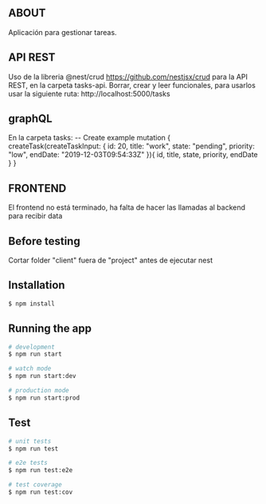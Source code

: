 ## ABOUT
Aplicación para gestionar tareas.



## API REST
Uso de la libreria @nest/crud https://github.com/nestjsx/crud para la API REST, en la carpeta tasks-api. Borrar, crear y leer funcionales, para usarlos usar la siguiente ruta: http://localhost:5000/tasks

## graphQL 
En la carpeta tasks:
-- Create example 
mutation {
  createTask(createTaskInput: {
    id: 20,
    title: "work",
    state: "pending",
    priority: "low",
    endDate: "2019-12-03T09:54:33Z"
  }){
    id,
    title,
    state,
    priority,
    endDate
  }
}

## FRONTEND
El frontend no está terminado, ha falta de hacer las llamadas al backend para recibir data

## Before testing
Cortar folder "client" fuera de "project" antes de ejecutar nest

## Installation

```bash
$ npm install
```

## Running the app

```bash
# development
$ npm run start

# watch mode
$ npm run start:dev

# production mode
$ npm run start:prod
```

## Test

```bash
# unit tests
$ npm run test

# e2e tests
$ npm run test:e2e

# test coverage
$ npm run test:cov
```